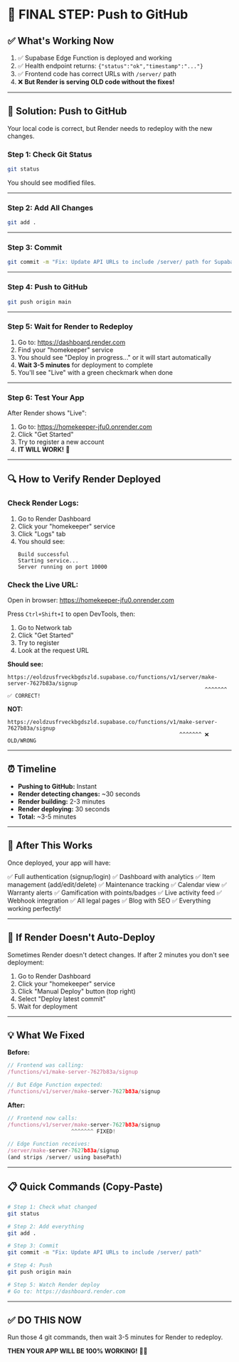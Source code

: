 # 🚀 FINAL STEP: Push to GitHub

## ✅ What's Working Now

1. ✅ Supabase Edge Function is deployed and working
2. ✅ Health endpoint returns: `{"status":"ok","timestamp":"..."}`
3. ✅ Frontend code has correct URLs with `/server/` path
4. ❌ **But Render is serving OLD code without the fixes!**

---

## 🎯 Solution: Push to GitHub

Your local code is correct, but Render needs to redeploy with the new changes.

### **Step 1: Check Git Status**

```bash
git status
```

You should see modified files.

---

### **Step 2: Add All Changes**

```bash
git add .
```

---

### **Step 3: Commit**

```bash
git commit -m "Fix: Update API URLs to include /server/ path for Supabase Edge Functions"
```

---

### **Step 4: Push to GitHub**

```bash
git push origin main
```

---

### **Step 5: Wait for Render to Redeploy**

1. Go to: https://dashboard.render.com
2. Find your "homekeeper" service
3. You should see "Deploy in progress..." or it will start automatically
4. **Wait 3-5 minutes** for deployment to complete
5. You'll see "Live" with a green checkmark when done

---

### **Step 6: Test Your App**

After Render shows "Live":

1. Go to: https://homekeeper-jfu0.onrender.com
2. Click "Get Started"
3. Try to register a new account
4. **IT WILL WORK!** 🎉

---

## 🔍 How to Verify Render Deployed

### **Check Render Logs:**

1. Go to Render Dashboard
2. Click your "homekeeper" service
3. Click "Logs" tab
4. You should see:
   ```
   Build successful
   Starting service...
   Server running on port 10000
   ```

### **Check the Live URL:**

Open in browser: https://homekeeper-jfu0.onrender.com

Press `Ctrl+Shift+I` to open DevTools, then:
1. Go to Network tab
2. Click "Get Started" 
3. Try to register
4. Look at the request URL

**Should see:**
```
https://eoldzusfrveckbgdszld.supabase.co/functions/v1/server/make-server-7627b83a/signup
                                                              ^^^^^^^ ✅ CORRECT!
```

**NOT:**
```
https://eoldzusfrveckbgdszld.supabase.co/functions/v1/make-server-7627b83a/signup
                                                      ^^^^^^^ ❌ OLD/WRONG
```

---

## ⏰ Timeline

- **Pushing to GitHub:** Instant
- **Render detecting changes:** ~30 seconds
- **Render building:** 2-3 minutes
- **Render deploying:** 30 seconds
- **Total:** ~3-5 minutes

---

## 🎉 After This Works

Once deployed, your app will have:

✅ Full authentication (signup/login)
✅ Dashboard with analytics
✅ Item management (add/edit/delete)
✅ Maintenance tracking
✅ Calendar view
✅ Warranty alerts
✅ Gamification with points/badges
✅ Live activity feed
✅ Webhook integration
✅ All legal pages
✅ Blog with SEO
✅ Everything working perfectly!

---

## 🚨 If Render Doesn't Auto-Deploy

Sometimes Render doesn't detect changes. If after 2 minutes you don't see deployment:

1. Go to Render Dashboard
2. Click your "homekeeper" service
3. Click "Manual Deploy" button (top right)
4. Select "Deploy latest commit"
5. Wait for deployment

---

## 💡 What We Fixed

**Before:**
```javascript
// Frontend was calling:
/functions/v1/make-server-7627b83a/signup

// But Edge Function expected:
/functions/v1/server/make-server-7627b83a/signup
```

**After:**
```javascript
// Frontend now calls:
/functions/v1/server/make-server-7627b83a/signup
                    ^^^^^^^ FIXED!

// Edge Function receives:
/server/make-server-7627b83a/signup
(and strips /server/ using basePath)
```

---

## 📋 Quick Commands (Copy-Paste)

```bash
# Step 1: Check what changed
git status

# Step 2: Add everything
git add .

# Step 3: Commit
git commit -m "Fix: Update API URLs to include /server/ path"

# Step 4: Push
git push origin main

# Step 5: Watch Render deploy
# Go to: https://dashboard.render.com
```

---

## ✅ DO THIS NOW

Run those 4 git commands, then wait 3-5 minutes for Render to redeploy.

**THEN YOUR APP WILL BE 100% WORKING!** 🎉🚀
